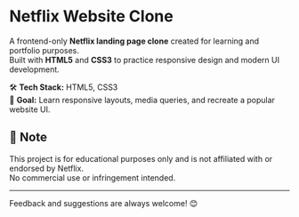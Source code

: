 # Netflix Website Clone

A frontend-only **Netflix landing page clone** created for learning and portfolio purposes.  
Built with **HTML5** and **CSS3** to practice responsive design and modern UI development.

🛠️ **Tech Stack:** HTML5, CSS3  
🎯 **Goal:** Learn responsive layouts, media queries, and recreate a popular website UI.

## 📌 Note
This project is for educational purposes only and is not affiliated with or endorsed by Netflix.  
No commercial use or infringement intended.

---

Feedback and suggestions are always welcome! 😊
